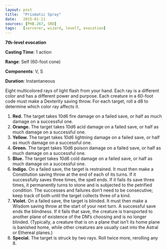 ```yaml
---
layout: post
title:  "Prismatic Spray"
date:   2015-01-11
sources: [PHB.267, SRD]
tags:   [sorcerer, wizard, level7, evocation]
---
```


**7th-level evocation**

**Casting Time**: 1 action

**Range**: Self (60-foot cone)

**Components**: V, S

**Duration**: Instantaneous

Eight multicolored rays of light flash from your hand. Each ray is a different color and has a different power and purpose. Each creature in a 60-foot code must make a Dexterity saving throw. For each target, roll a d8 to determine which color ray affects it.

1. **Red.** The target takes 10d6 fire damage on a failed save, or half as much damage on a successful one.
2. **Orange.** The target takes 10d6 acid damage on a failed save, or half as much damage on a successful one.
3. **Yellow.** The target takes 10d6 lightning damage on a failed save, or half as much damage on a successful one.
4. **Green.** The target takes 10d6 poison damage on a failed save, or half as much damage on a successful one.
5. **Blue.** The target takes 10d6 cold damage on a failed save, or half as much damage on a successful one.
6. **Indigo.** On a failed save, the target is restrained. It must then make a Constitution saving throw at the end of each of its turns. If it successfully saves three times, the spell ends. If it fails its save three times, it permanently turns to stone and is subjected to the petrified condition. The successes and failures don’t need to be consecutive; keep track of both until the target collects three of a kind.
7. **Violet.** On a failed save, the target is blinded. It must then make a Wisdom saving throw at the start of your next turn. A successful save ends the blindness. If it fails that save, the creature is transported to another plane of existence of the DM’s choosing and is no longer blinded. (Typically, a creature that is on a plane that isn’t its home plane is banished home, while other creatures are usually cast into the Astral or Ethereal planes.)
8. **Special.** The target is struck by two rays. Roll twice more, rerolling any 8.
